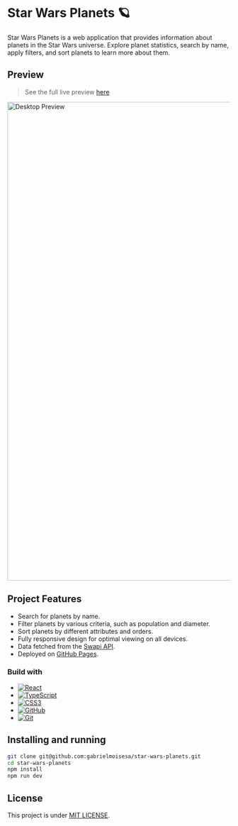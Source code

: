 # Star Wars Planets 🪐

Star Wars Planets is a web application that provides information about planets in the Star Wars universe. Explore planet statistics, search by name, apply filters, and sort planets to learn more about them.

## Preview

> See the full live preview [here](https://gabrielmoisesa.github.io/star-wars-planets/)

<img src="./src/assets/images/desktop-preview.gif" alt="Desktop Preview" width="1080">

## Project Features

- Search for planets by name.
- Filter planets by various criteria, such as population and diameter.
- Sort planets by different attributes and orders.
- Fully responsive design for optimal viewing on all devices.
- Data fetched from the [Swapi API](https://swapi.dev/).
- Deployed on [GitHub Pages](https://gabrielmoisesa.github.io/star-wars-planets/).

### Build with

- [![React](https://img.shields.io/badge/react-%2320232a.svg?style=for-the-badge&logo=react&logoColor=%2361DAFB)](https://reactjs.org/)
- [![TypeScript](https://img.shields.io/badge/typescript-%23007ACC.svg?style=for-the-badge&logo=typescript&logoColor=white)](https://www.typescriptlang.org/)
- [![CSS3](https://img.shields.io/badge/css3-%231572B6.svg?style=for-the-badge&logo=css3&logoColor=white)](https://developer.mozilla.org/en-US/docs/Web/CSS)
- [![GitHub](https://img.shields.io/badge/github-%23121011.svg?style=for-the-badge&logo=github&logoColor=white)](https://github.com/)
- [![Git](https://img.shields.io/badge/git-%23F05033.svg?style=for-the-badge&logo=git&logoColor=white)](https://git-scm.com/)

## Installing and running

```bash
git clone git@github.com:gabrielmoisesa/star-wars-planets.git
cd star-wars-planets
npm install
npm run dev
```

## License

This project is under [MIT LICENSE](LICENSE).
